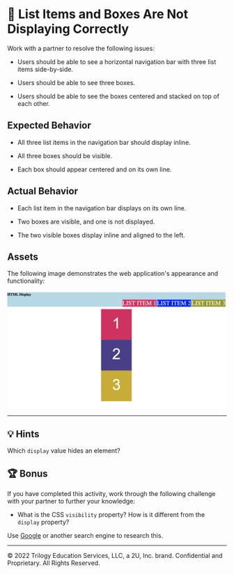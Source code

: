 # 🐛 List Items and Boxes Are Not Displaying Correctly

Work with a partner to resolve the following issues:

* Users should be able to see a horizontal navigation bar with three list items side-by-side.

* Users should be able to see three boxes.

* Users should be able to see the boxes centered and stacked on top of each other.

## Expected Behavior

* All three list items in the navigation bar should display inline.

* All three boxes should be visible. 

* Each box should appear centered and on its own line.

## Actual Behavior

* Each list item in the navigation bar displays on its own line.

* Two boxes are visible, and one is not displayed.

* The two visible boxes display inline and aligned to the left. 

## Assets

The following image demonstrates the web application's appearance and functionality:

![Three list items are displayed on the right side of the navigation bar, corresponding with three boxes centered on the page.](./assets/image-1.png)

---

## 💡 Hints

Which `display` value hides an element? 

## 🏆 Bonus

If you have completed this activity, work through the following challenge with your partner to further your knowledge:

* What is the CSS `visibility` property? How is it different from the `display` property?

Use [Google](https://www.google.com) or another search engine to research this.

---
© 2022 Trilogy Education Services, LLC, a 2U, Inc. brand. Confidential and Proprietary. All Rights Reserved.
